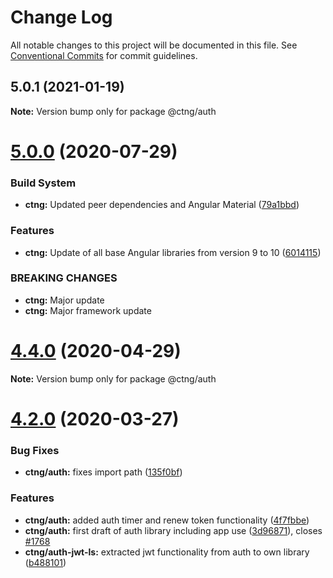 # Change Log

All notable changes to this project will be documented in this file.
See [Conventional Commits](https://conventionalcommits.org) for commit guidelines.

## 5.0.1 (2021-01-19)

**Note:** Version bump only for package @ctng/auth





# [5.0.0](https://codetrust.visualstudio.com/Angular%20Libraries/_git/ctng/compare/v4.4.0...v5.0.0) (2020-07-29)


### Build System

* **ctng:** Updated peer dependencies and Angular Material ([79a1bbd](https://codetrust.visualstudio.com/Angular%20Libraries/_git/ctng/commits/79a1bbd34d49302ea319a9edc98d87eb0aed4e73))


### Features

* **ctng:** Update of all base Angular libraries from version 9 to 10 ([6014115](https://codetrust.visualstudio.com/Angular%20Libraries/_git/ctng/commits/60141156637c65583c44a7ab78b3844eb8cff74e))


### BREAKING CHANGES

* **ctng:** Major update
* **ctng:** Major framework update





# [4.4.0](https://codetrust.visualstudio.com/Angular%20Libraries/_git/ctng/compare/v4.3.1...v4.4.0) (2020-04-29)

**Note:** Version bump only for package @ctng/auth





# [4.2.0](https://codetrust.visualstudio.com/Angular%20Libraries/_git/ctng/compare/v4.1.0...v4.2.0) (2020-03-27)


### Bug Fixes

* **ctng/auth:** fixes import path ([135f0bf](https://codetrust.visualstudio.com/Angular%20Libraries/_git/ctng/commits/135f0bfe04cc52ca11cfd07674e0d5613d6d6196))


### Features

* **ctng/auth:** added auth timer and renew token functionality ([4f7fbbe](https://codetrust.visualstudio.com/Angular%20Libraries/_git/ctng/commits/4f7fbbe87ffa837674a1a11cc1be5524c9b2966f))
* **ctng/auth:** first draft of auth library including app use ([3d96871](https://codetrust.visualstudio.com/Angular%20Libraries/_git/ctng/commits/3d968718e890308523e14f5ddb02dafca47ec72e)), closes [#1768](https://codetrust.visualstudio.com/Angular%20Libraries/_git/ctng/issues/1768)
* **ctng/auth-jwt-ls:** extracted jwt functionality from auth to own library ([b488101](https://codetrust.visualstudio.com/Angular%20Libraries/_git/ctng/commits/b488101a5d31f8339209e1cb2f9d3c2359cbc4e5))
